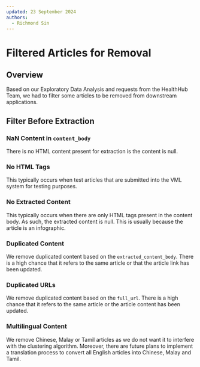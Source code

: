 ```yaml
---
updated: 23 September 2024
authors:
  - Richmond Sin
---
```


# Filtered Articles for Removal

## Overview

Based on our Exploratory Data Analysis and requests from the HealthHub Team, we had to filter some articles to be removed from downstream applications.

## Filter Before Extraction

### NaN Content in `content_body`

There is no HTML content present for extraction is the content is null.

### No HTML Tags

This typically occurs when test articles that are submitted into the VML system for testing purposes.

### No Extracted Content

This typically occurs when there are only HTML tags present in the content body. As such, the extracted content is null. This is usually because the article is an infographic.

### Duplicated Content

We remove duplicated content based on the `extracted_content_body`. There is a high chance that it refers to the same article or that the article link has been updated.

### Duplicated URLs

We remove duplicated content based on the `full_url`. There is a high chance that it refers to the same article or the article content has been updated.

### Multilingual Content

We remove Chinese, Malay or Tamil articles as we do not want it to interfere with the clustering algorithm. Moreover, there are future plans to implement a translation process to convert all English articles into Chinese, Malay and Tamil.
